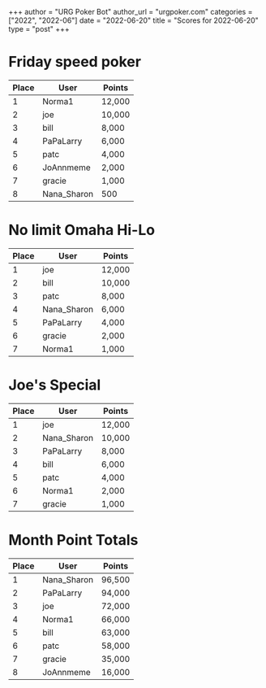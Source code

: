 +++
author = "URG Poker Bot"
author_url = "urgpoker.com"
categories = ["2022", "2022-06"]
date = "2022-06-20"
title = "Scores for 2022-06-20"
type = "post"
+++
# Friday speed poker

| Place | User | Points |
|-------|------|--------|
| 1 | Norma1 | 12,000 |
| 2 | joe | 10,000 |
| 3 | bill | 8,000 |
| 4 | PaPaLarry | 6,000 |
| 5 | patc | 4,000 |
| 6 | JoAnnmeme | 2,000 |
| 7 | gracie | 1,000 |
| 8 | Nana_Sharon | 500 |

# No limit Omaha Hi-Lo

| Place | User | Points |
|-------|------|--------|
| 1 | joe | 12,000 |
| 2 | bill | 10,000 |
| 3 | patc | 8,000 |
| 4 | Nana_Sharon | 6,000 |
| 5 | PaPaLarry | 4,000 |
| 6 | gracie | 2,000 |
| 7 | Norma1 | 1,000 |

# Joe's Special

| Place | User | Points |
|-------|------|--------|
| 1 | joe | 12,000 |
| 2 | Nana_Sharon | 10,000 |
| 3 | PaPaLarry | 8,000 |
| 4 | bill | 6,000 |
| 5 | patc | 4,000 |
| 6 | Norma1 | 2,000 |
| 7 | gracie | 1,000 |

# Month Point Totals

| Place | User | Points |
|-------|------|--------|
| 1 | Nana_Sharon | 96,500 |
| 2 | PaPaLarry | 94,000 |
| 3 | joe | 72,000 |
| 4 | Norma1 | 66,000 |
| 5 | bill | 63,000 |
| 6 | patc | 58,000 |
| 7 | gracie | 35,000 |
| 8 | JoAnnmeme | 16,000 |
